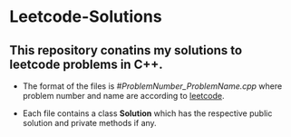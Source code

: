 # Leetcode-Solutions

## This repository conatins my solutions to leetcode problems in **C++**.

- The format of the files is \#*ProblemNumber\_ProblemName.cpp* where problem number and name are according to [leetcode](www.leetcode.com).

- Each file contains a class **Solution** which has the respective public solution and private methods if any.
